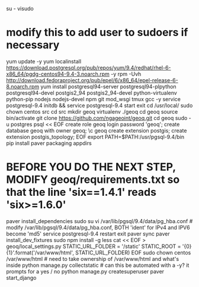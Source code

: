 su -
visudo
# modify this to add user to sudoers if necessary
yum update -y
yum localinstall https://download.postgresql.org/pub/repos/yum/9.4/redhat/rhel-6-x86_64/pgdg-centos94-9.4-3.noarch.rpm -y
rpm -Uvh http://download.fedoraproject.org/pub/epel/6/x86_64/epel-release-6-8.noarch.rpm
yum install postgresql94-server postgresql94-plpython postgresql94-devel postgis2_94 postgis2_94-devel python-virtualenv python-pip nodejs nodejs-devel npm git mod_wsgi tmux gcc -y
service postgresql-9.4 initdb && service postgresql-9.4 start
exit
cd /usr/local/
sudo chown centos src
cd src
mkdir geoq
virtualenv ./geoq
cd geoq
source bin/activate
git clone https://github.com/ngageoint/geoq.git
cd geoq
sudo -u postgres psql << EOF
create role geoq login password 'geoq';
create database geoq with owner geoq;
\c geoq
create extension postgis;
create extension postgis_topology;
EOF
export PATH=$PATH:/usr/pgsql-9.4/bin
pip install paver packaging appdirs
# BEFORE YOU DO THE NEXT STEP, MODIFY geoq/requirements.txt so that the line 'six==1.4.1' reads 'six>=1.6.0'
paver install_dependencies
sudo su
vi /var/lib/pgsql/9.4/data/pg_hba.conf # modify /var/lib/pgsql/9.4/data/pg_hba.conf, BOTH 'ident' for IPv4 and IPV6 become 'md5'
service postgresql-9.4 restart
exit
paver sync
paver install_dev_fixtures
sudo npm install -g less
cat << EOF > geoq/local_settings.py
STATIC_URL_FOLDER = '/static'
STATIC_ROOT = '{0}{1}'.format('/var/www/html', STATIC_URL_FOLDER)
EOF
sudo chown centos /var/www/html # need to take ownership of /var/www/html and what's inside
python manage.py collectstatic # can this be automated with a -y? it prompts for a yes / no
python manage.py createsuperuser
paver start_django